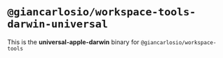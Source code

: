 # `@giancarlosio/workspace-tools-darwin-universal`

This is the **universal-apple-darwin** binary for `@giancarlosio/workspace-tools`
